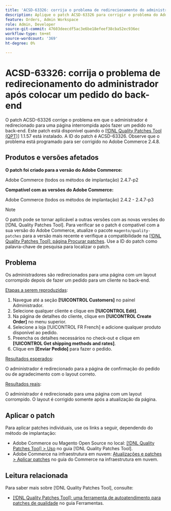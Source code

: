 ```yaml
---
title: 'ACSD-63326: corrija o problema de redirecionamento do administrador após colocar um pedido do back-end'
description: Aplique o patch ACSD-63326 para corrigir o problema do Adobe Commerce em que o administrador é redirecionado para uma página corrompida após fazer um pedido no back-end.
feature: Orders, Admin Workspace
role: Admin, Developer
source-git-commit: 47603deecdf5ac3e6be18efeef38cba52ec936ec
workflow-type: tm+mt
source-wordcount: '369'
ht-degree: 0%

---
```


# ACSD-63326: corrija o problema de redirecionamento do administrador após colocar um pedido do back-end

O patch ACSD-63326 corrige o problema em que o administrador é redirecionado para uma página interrompida após fazer um pedido no back-end. Este patch está disponível quando o [[!DNL Quality Patches Tool (QPT)]](/help/tools/quality-patches-tool/quality-patches-tool-to-self-serve-quality-patches.md) 1.1.57 está instalado. A ID do patch é ACSD-63326. Observe que o problema está programado para ser corrigido no Adobe Commerce 2.4.8.

## Produtos e versões afetados

**O patch foi criado para a versão do Adobe Commerce:**

Adobe Commerce (todos os métodos de implantação) 2.4.7-p2

**Compatível com as versões do Adobe Commerce:**

Adobe Commerce (todos os métodos de implantação) 2.4.2 - 2.4.7-p3

>[!NOTE]
>
>O patch pode se tornar aplicável a outras versões com as novas versões do [!DNL Quality Patches Tool]. Para verificar se o patch é compatível com a sua versão do Adobe Commerce, atualize o pacote `magento/quality-patches` para a versão mais recente e verifique a compatibilidade na [[!DNL Quality Patches Tool]: página Procurar patches](https://experienceleague.adobe.com/tools/commerce-quality-patches/index.html?lang=pt-BR). Use a ID do patch como palavra-chave de pesquisa para localizar o patch.

## Problema

Os administradores são redirecionados para uma página com um layout corrompido depois de fazer um pedido para um cliente no back-end.

<u>Etapas a serem reproduzidas</u>:

1. Navegue até a seção **[!UICONTROL Customers]** no painel Administrador.
1. Selecione qualquer cliente e clique em **[!UICONTROL Edit]**.
1. Na página de detalhes do cliente, clique em **[!UICONTROL Create Order]** no menu superior.
1. Selecione a loja [!UICONTROL FR French] e adicione qualquer produto disponível ao pedido.
1. Preencha os detalhes necessários no check-out e clique em **[!UICONTROL Get shipping methods and rates]**.
1. Clique em **[Enviar Pedido]** para fazer o pedido.

<u>Resultados esperados</u>:

O administrador é redirecionado para a página de confirmação do pedido ou de agradecimento com o layout correto.

<u>Resultados reais</u>:

O administrador é redirecionado para uma página com um layout corrompido. O layout é corrigido somente após a atualização da página.

## Aplicar o patch

Para aplicar patches individuais, use os links a seguir, dependendo do método de implantação:

* Adobe Commerce ou Magento Open Source no local: [[!DNL Quality Patches Tool] > Uso](/help/tools/quality-patches-tool/usage.md) no guia [!DNL Quality Patches Tool].
* Adobe Commerce na infraestrutura em nuvem: [Atualizações e patches > Aplicar patches](https://experienceleague.adobe.com/docs/commerce-cloud-service/user-guide/develop/upgrade/apply-patches.html?lang=pt-BR) no guia do Commerce na infraestrutura em nuvem.


## Leitura relacionada

Para saber mais sobre [!DNL Quality Patches Tool], consulte:

* [[!DNL Quality Patches Tool]: uma ferramenta de autoatendimento para patches de qualidade](/help/tools/quality-patches-tool/quality-patches-tool-to-self-serve-quality-patches.md) no guia Ferramentas.
